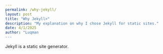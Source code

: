 ```yaml
---
permalink: /why-jekyll/
layout: post
title: "Why Jekyll>"
description: "My explanation on why I chose Jekyll for static sites."
date: 4/1/2025
author: "Luqman
---
```


Jekyll is a static site generator.
